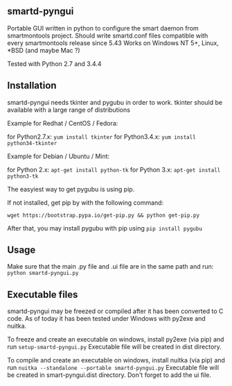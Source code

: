 ## smartd-pyngui

Portable GUI written in python to configure the smart daemon from smartmontools project.
Should write smartd.conf files compatible with every smartmontools release since 5.43
Works on Windows NT 5+, Linux, *BSD (and maybe Mac ?)

Tested with Python 2.7 and 3.4.4

## Installation

smartd-pyngui needs tkinter and pygubu in order to work.
tkinter should be available with a large range of distributions

Example for Redhat / CentOS / Fedora:

for Python2.7.x: ```yum install tkinter```
for Python3.4.x: ```yum install python34-tkinter```

Example for Debian / Ubuntu / Mint:

for Python 2.x: ```apt-get install python-tk```
for Python 3.x: ```apt-get install python3-tk```

The easyiest way to get pygubu is using pip.

If not installed, get pip by with the following command:

```wget https://bootstrap.pypa.io/get-pip.py && python get-pip.py```

After that, you may install pygubu with pip using ```pip install pygubu```

## Usage

Make sure that the main .py file and .ui file are in the same path and run:
```python smartd-pyngui.py```

## Executable files

smartd-pyngui may be freezed or compiled after it has been converted to C code.
As of today it has been tested under Windows with py2exe and nuitka.

To freeze and create an executable on windows, install py2exe (via pip) and run ```setup-smartd-pyngui.py```
Executable file will be created in dist directory.

To compile and create an executable on windows, install nuitka (via pip) and run 
```nuitka --standalone --portable smartd-pyngui.py```
Executable file will be created in smart-pyngui.dist directory. Don't forget to add the ui file.


